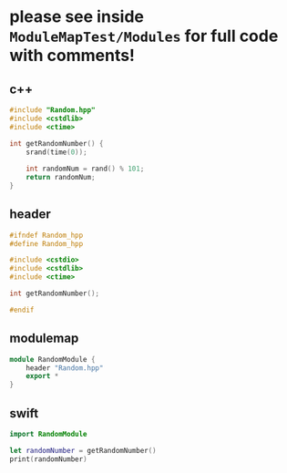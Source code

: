# please see inside `ModuleMapTest/Modules` for full code with comments!

## c++
```cpp
#include "Random.hpp"
#include <cstdlib>
#include <ctime>

int getRandomNumber() {
    srand(time(0));
    
    int randomNum = rand() % 101;
    return randomNum;
}
```

## header
```cpp
#ifndef Random_hpp
#define Random_hpp

#include <cstdio>
#include <cstdlib>
#include <ctime>

int getRandomNumber();

#endif
```

## modulemap
```cpp
module RandomModule {
    header "Random.hpp"
    export *
}

```

## swift
```swift
import RandomModule

let randomNumber = getRandomNumber()
print(randomNumber)

```
